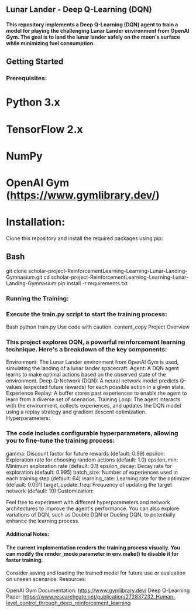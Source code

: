 ## Lunar Lander - Deep Q-Learning (DQN)

#### This repository implements a Deep Q-Learning (DQN) agent to train a model for playing the challenging Lunar Lander environment from OpenAI Gym. The goal is to land the lunar lander safely on the moon's surface while minimizing fuel consumption.

## Getting Started

### Prerequisites:

# Python 3.x
# TensorFlow 2.x
# NumPy
# OpenAI Gym (https://www.gymlibrary.dev/)

# Installation:
Clone this repository and install the required packages using pip:

## Bash
git clone scholar-project-ReinforcementLearning-Learning-Lunar-Landing-Gymnasium.git
cd scholar-project-ReinforcementLearning-Learning-Lunar-Landing-Gymnasium
pip install -r requirements.txt


### Running the Training:

### Execute the train.py script to start the training process:

Bash
python train.py
Use code with caution.
content_copy
Project Overview

### This project explores DQN, a powerful reinforcement learning technique. Here's a breakdown of the key components:

Environment: The Lunar Lander environment from OpenAI Gym is used, simulating the landing of a lunar lander spacecraft.
Agent: A DQN agent learns to make optimal actions based on the observed state of the environment.
Deep Q-Network (DQN): A neural network model predicts Q-values (expected future rewards) for each possible action in a given state.
Experience Replay: A buffer stores past experiences to enable the agent to learn from a diverse set of scenarios.
Training Loop: The agent interacts with the environment, collects experiences, and updates the DQN model using a replay strategy and gradient descent optimization.
Hyperparameters:

### The code includes configurable hyperparameters, allowing you to fine-tune the training process:

gamma: Discount factor for future rewards (default: 0.99)
epsilon: Exploration rate for choosing random actions (default: 1.0)
epsilon_min: Minimum exploration rate (default: 0.1)
epsilon_decay: Decay rate for exploration (default: 0.995)
batch_size: Number of experiences used in each training step (default: 64)
learning_rate: Learning rate for the optimizer (default: 0.001)
target_update_freq: Frequency of updating the target network (default: 10)
Customization:

Feel free to experiment with different hyperparameters and network architectures to improve the agent's performance. You can also explore variations of DQN, such as Double DQN or Dueling DQN, to potentially enhance the learning process.

#### Additional Notes:

#### The current implementation renders the training process visually. You can modify the render_mode parameter in env.make() to disable it for faster training.
Consider saving and loading the trained model for future use or evaluation on unseen scenarios.
Resources:

OpenAI Gym Documentation: https://www.gymlibrary.dev/
Deep Q-Learning Paper: https://www.researchgate.net/publication/272837232_Human-level_control_through_deep_reinforcement_learning
